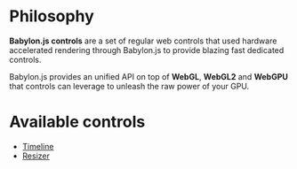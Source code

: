 # Philosophy

**Babylon.js controls** are a set of regular web controls that used hardware accelerated rendering through Babylon.js to provide blazing fast dedicated controls.

Babylon.js provides an unified API on top of **WebGL**, **WebGL2** and **WebGPU** that controls can leverage to unleash the raw power of your GPU.

# Available controls

* [Timeline](timeline)
* [Resizer](resizer)

